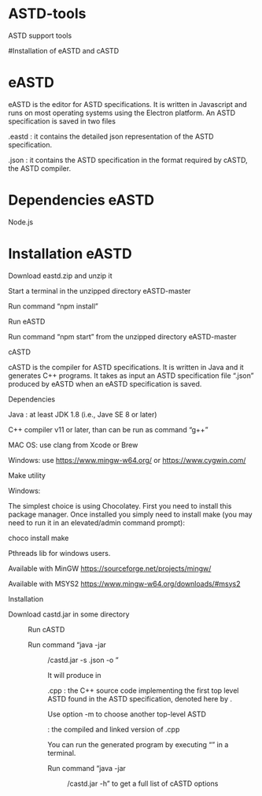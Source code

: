 # ASTD-tools
ASTD support tools

#Installation of eASTD and cASTD 

# eASTD 

eASTD is the editor for ASTD specifications.  It is written in Javascript and runs on most operating systems using the Electron platform. An ASTD specification is saved in two files 

<spec-name>.eastd : it contains the detailed json representation of the ASTD specification. 

<spec-name>.json : it contains the ASTD specification in the format required by cASTD, the ASTD compiler. 

# Dependencies eASTD

Node.js 

# Installation eASTD

Download eastd.zip and unzip it 

Start a terminal in the unzipped directory eASTD-master 

Run command “npm install”  

 

Run eASTD 

 

Run command “npm start” from the unzipped directory eASTD-master 

 

cASTD 

 

cASTD is the compiler for ASTD specifications.  It is written in Java and it generates C++ programs. It takes as input an ASTD specification file “<spec-name>.json” produced by eASTD when an eASTD specification is saved. 

 

Dependencies 

 

Java : at least JDK 1.8 (i.e., Jave SE 8 or later) 

C++ compiler v11 or later, than can be run as command “g++” 

MAC OS: use clang from Xcode or Brew 

Windows: use https://www.mingw-w64.org/ or  https://www.cygwin.com/ 

Make utility 

Windows: 

The simplest choice is using Chocolatey. First you need to install this package manager. Once installed you simply need to install make (you may need to run it in an elevated/admin command prompt): 

choco install make 
 

Pthreads lib for windows users. 

Available with MinGW https://sourceforge.net/projects/mingw/ 

Available with MSYS2 https://www.mingw-w64.org/downloads/#msys2 

 
Installation 

Download castd.jar in some directory <dir> 

Run cASTD 

Run command “java -jar <dir>/castd.jar -s <spec-name>.json  -o <output-dir>” 

It will produce in <output-dir> 

<A>.cpp : the C++ source code implementing the first top level ASTD found in the ASTD specification, denoted here by <A>. 

Use option -m to choose another top-level ASTD 

<A> : the compiled and linked version of <A>.cpp 

You can run the generated program by executing “<A>” in a terminal. 

Run command “java -jar <dir>/castd.jar -h” to get a full list of cASTD options 

 
